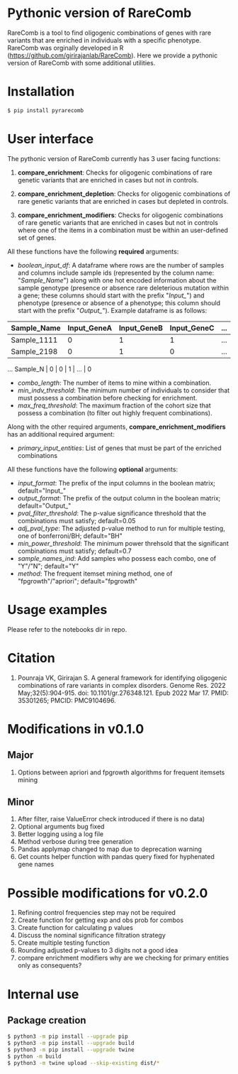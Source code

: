 # Pythonic version of RareComb
RareComb is a tool to find oligogenic combinations of genes with rare variants that are enriched in individuals with a specific phenotype. RareComb was orginally developed in R (https://github.com/girirajanlab/RareComb). Here we provide a pythonic version of RareComb with some additional utilities.

# Installation
```bash
$ pip install pyrarecomb
```

# User interface 
The pythonic version of RareComb currently has 3 user facing functions:

1. **compare_enrichment**: Checks for oligogenic combinations of rare genetic variants that are enriched in cases but not in controls.

2. **compare_enrichment_depletion**:  Checks for oligogenic combinations of rare genetic variants that are enriched in cases but depleted in controls.

3. **compare_enrichment_modifiers**: Checks for oligogenic combinations of rare genetic variants that are enriched in cases but not in controls where one of the items in a combination must be within an user-defined set of genes.

All these functions have the following **required** arguments:

- *boolean_input_df*: A dataframe where rows are the number of samples and columns include sample ids (represented by the column name: "*Sample_Name*") along with one hot encoded information about the sample genotype (presence or absence rare deleterious mutation within a gene; these columns should start with the prefix "*Input_*") and phenotype (presence or absence of a phenotype; this column should start with the prefix "*Output_*"). Example dataframe is as follows:

Sample_Name | Input_GeneA | Input_GeneB | Input_GeneC | ... | Output_phenotype
--- | --- | --- | --- | --- | --- 
Sample_1111 | 0 | 1 | 1 | ... | 1
Sample_2198 | 0 | 1 | 0 | ... | 0
... 
Sample_N | 0 | 0 | 1 | ... | 0

- *combo_length*: The number of items to mine within a combination.
- *min_indv_threshold*: The minimum number of individuals to consider that must possess a combination before checking for enrichment.
- *max_freq_threshold*: The maximum fraction of the cohort size that possess a combination (to filter out highly frequent combinations).

Along with the other required arguments, **compare_enrichment_modifiers** has an additional required argument:

- *primary_input_entities*: List of genes that must be part of the enriched combinations

All these functions have the following **optional** arguments:

- *input_format*: The prefix of the input columns in the boolean matrix; default="Input_"
- *output_format*: The prefix of the output column in the boolean matrix; default="Output_"
- *pval_filter_threshold*: The p-value significance threshold that the combinations must satisfy; default=0.05
- *adj_pval_type*: The adjusted p-value method to run for multiple testing, one of bonferroni/BH; default="BH"
- *min_power_threshold*: The minimum power threhsold that the significant combinations must satisfy; default=0.7
- *sample_names_ind*: Add samples who possess each combo, one of "Y"/"N"; default="Y"
- *method*: The frequent itemset mining method, one of "fpgrowth"/"apriori"; default="fpgrowth"

# Usage examples
Please refer to the notebooks dir in repo.

# Citation
1. Pounraja VK, Girirajan S. A general framework for identifying oligogenic combinations of rare variants in complex disorders. Genome Res. 2022 May;32(5):904-915. doi: 10.1101/gr.276348.121. Epub 2022 Mar 17. PMID: 35301265; PMCID: PMC9104696.


# Modifications in v0.1.0
## Major
1. Options between apriori and fpgrowth algorithms for frequent itemsets mining

## Minor
1. After filter, raise ValueError check introduced if there is no data)
2. Optional arguments bug fixed
3. Better logging using a log file
4. Method verbose during tree generation
5. Pandas applymap changed to map due to deprecation warning
6. Get counts helper function with pandas query fixed for hyphenated gene names

# Possible modifications for v0.2.0
1. Refining control frequencies step may not be required
2. Create function for getting exp and obs prob for combos
3. Create function for calculating p values
4. Discuss the nominal significance filtration strategy
5. Create multiple testing function
6. Rounding adjusted p-values to 3 digits not a good idea
7. compare enrichment modifiers why are we checking for primary entities only as consequents?

# Internal use
## Package creation
```bash
$ python3 -m pip install --upgrade pip
$ python3 -m pip install --upgrade build
$ python3 -m pip install --upgrade twine
$ python -m build
$ python3 -m twine upload --skip-existing dist/*
